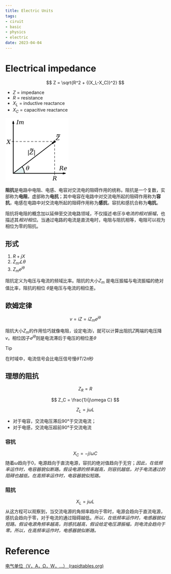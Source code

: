 ```yaml
---
title: Electric Units
tags:
- ciruit
- basic
- physics
- electric
date: 2023-04-04
---
```

# Electrical impedance

$$
Z = \sqrt{R^2 + {(X_L-X_C)}^2}
$$


* $Z$ = impedance
* $R$ = resistance
* $X_L$  = inductive reactance
* $X_C$  = capacitive reactance

![](physics/electromagnetism/Basic/attachments/Pasted%20image%2020230330163734.png)

**阻抗**是电路中电阻、电感、电容对交流电的阻碍作用的统称。阻抗是一个复数，实部称为**电阻**，虚部称为**电抗**；其中电容在电路中对交流电所起的阻碍作用称为**容抗**，电感在电路中对交流电所起的阻碍作用称为**感抗**，容抗和感抗合称为**电抗**。

阻抗将电阻的概念加以延伸至交流电路领域，不仅描述*电压与电流的相对振幅*，也描述其*相对相位*。当通过电路的电流是直流电时，电阻与阻抗相等，电阻可以视为相位为零的阻抗。

## 形式

1. $R+jX$
2. $Z_m\angle\theta$
3. $Z_m e^{j\theta}$

阻抗定义为电压与电流的频域比率。阻抗的大小$Z_{m}$ 是电压振幅与电流振幅的绝对值比率，阻抗的相位 $\theta$是电压与电流的相位差。

## 欧姆定律

$$
v = iZ = iZ_m e^{j\theta}
$$

阻抗大小$Z_m$的作用恰巧就像电阻，设定电流$i$，就可以计算出阻抗$Z$两端的电压降$v$。相位因子$e^{j\theta}$则是电流滞后于电压的相位差$\theta$ 

> [!tip] 
> 在时域中，电流信号会比电压信号慢$\theta T/2\pi$秒

## 理想的阻抗
$$
Z_R = R
$$

$$
Z_C = \frac{1}{j\omega C}
$$

$$
Z_L = j \omega L
$$

* 对于电容，交流电压滞后90°于交流电流；
* 对于电感，交流电压超前90°于交流电流

### 容抗

$$
X_C = -j/\omega C
$$
随着$\omega$趋向于0，电源趋向于直流电源，容抗的绝对值趋向于无穷；*因此，在低频率运作时，电容器貌似断路。假设电源的频率越高，则容抗越低，对于电流通过的阻碍也越低。在高频率运作时，电容器貌似短路。*

### 阻抗

$$
X_L = j\omega L
$$
从这方程可以观察到，当交流电源的角频率趋向于零时，电源会趋向于直流电源，感抗会趋向于零，对于电流的通过阻碍越低。*所以，在低频率运作时，电感器貌似短路。假设电源角频率越高，则感抗越高，假设给定电压源振幅，则电流会趋向于零。所以，在高频率运作时，电感器貌似断路。*


# Reference

[电气单位（V，A，Ω，W，...） (rapidtables.org)](https://www.rapidtables.org/zh-CN/electric/Electric_units.html)
